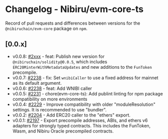 # Changelog - Nibiru/evm-core-ts 

Record of pull requests and differences between versions for
the `@nibiruchain/evm-core` package on `npm`.

## [0.0.x]

- v0.0.8: [#2xxx](https://gittub.com/NibiruChain/nibiru/pull/2xxx) - feat:
Publish new version for `@nibiruchain/solidity@0.0.5`, which includes
`ERC20MinterWithMetadataUpdates` and new additions to the `FunToken` precompile.
- v0.0.7: [#2238](https://gittub.com/NibiruChain/nibiru/pull/2238) - fix: Set `wnibiCaller` to use a fixed address for mainnet as its default argument.
- v0.0.6: [#2238](https://github.com/NibiruChain/nibiru/pull/2238) - feat: Add WNIBI caller 
- v0.0.5: [#2231](https://github.com/NibiruChain/nibiru/pull/2231) - chore(evm-core-ts): Add publint linting for npm package compatibility on more environments
- v0.0.4: [#2229](https://github.com/NibiruChain/nibiru/pull/2229) - Improve compatibility with older "moduleResolution" settings. It is recommended to use "bundler".
- v0.0.2: [#2204](https://github.com/NibiruChain/nibiru/pull/2204) - Add ERC20
caller to the "ethers" export.
- v0.0.1: [#2197](https://github.com/NibiruChain/nibiru/pull/2197) - Export
precompile addresses, ABIs, and ethers v6 adapters for strongly typed contracts.
This includes the FunToken, Wasm, and Nibiru Oracle precompiled contracts.
